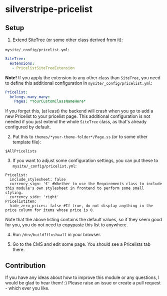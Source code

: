 # silverstripe-pricelist

## Setup

1. Extend SiteTree (or some other class derived from it):

`mysite/_config/pricelist.yml`:
```YAML
SiteTree:
  extensions:
   - PricelistSiteTreeExtension
```

**Note!** If you apply the extension to any other class than `SiteTree`, you need to define this additional configuration in `mysite/_config/pricelist.yml`:
```YAML
Pricelist:
  belongs_many_many:
    Pages: *YourCustomClassNameHere*
```
If you forget this, (at least) the backend will crash when you go to add a new Pricelist to your pricelist page. This additional configuration is not needed if you just extend the whole `SiteTree` class, as that's already configured by default.

2. Put this to `themes/*your-theme-folder*/Page.ss` (or to some other template file):
```
$AllPricelists
```

3. If you want to adjust some configuration settings, you can put these to `mysite/_config/pricelist.yml`:
```
Pricelist:
  include_stylesheet: false
  currency_sign: '€' #Whether to use the Requirements class to include this module's own stylesheet in frontend to perform some small styling.
  currency_side: 'right'
PricelistItem:
  hide_zero_prices: false #If true, do not display anything in the price column for items whose price is 0.
```
Note that the above listing contains the default values, so if they seem good for you, you do not need to copypaste this list to anywhere.

4. Run `/dev/build?flush=all` in your browser.

5. Go to the CMS and edit some page. You should see a Pricelists tab there.


## Contribution

If you have any ideas about how to improve this module or any questions, I would be glad to hear them! :) Please raise an issue or create a pull request - which ever you like.
